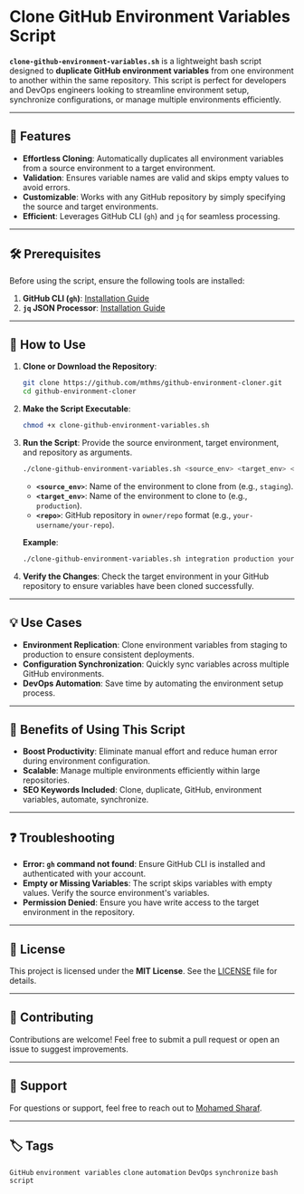 
# Clone GitHub Environment Variables Script

**`clone-github-environment-variables.sh`** is a lightweight bash script designed to **duplicate GitHub environment variables** from one environment to another within the same repository. This script is perfect for developers and DevOps engineers looking to streamline environment setup, synchronize configurations, or manage multiple environments efficiently.

---

## 🚀 Features

- **Effortless Cloning**: Automatically duplicates all environment variables from a source environment to a target environment.
- **Validation**: Ensures variable names are valid and skips empty values to avoid errors.
- **Customizable**: Works with any GitHub repository by simply specifying the source and target environments.
- **Efficient**: Leverages GitHub CLI (`gh`) and `jq` for seamless processing.

---

## 🛠️ Prerequisites

Before using the script, ensure the following tools are installed:
1. **GitHub CLI (`gh`)**: [Installation Guide](https://cli.github.com/)
2. **`jq` JSON Processor**: [Installation Guide](https://stedolan.github.io/jq/)

---

## 📖 How to Use

1. **Clone or Download the Repository**:
   ```bash
   git clone https://github.com/mthms/github-environment-cloner.git
   cd github-environment-cloner
   ```

2. **Make the Script Executable**:
   ```bash
   chmod +x clone-github-environment-variables.sh
   ```

3. **Run the Script**:
   Provide the source environment, target environment, and repository as arguments.
   ```bash
   ./clone-github-environment-variables.sh <source_env> <target_env> <repo>
   ```
   - **`<source_env>`**: Name of the environment to clone from (e.g., `staging`).
   - **`<target_env>`**: Name of the environment to clone to (e.g., `production`).
   - **`<repo>`**: GitHub repository in `owner/repo` format (e.g., `your-username/your-repo`).

   **Example**:
   ```bash
   ./clone-github-environment-variables.sh integration production your-username/your-repo
   ```

4. **Verify the Changes**:
   Check the target environment in your GitHub repository to ensure variables have been cloned successfully.

---

## 💡 Use Cases

- **Environment Replication**: Clone environment variables from staging to production to ensure consistent deployments.
- **Configuration Synchronization**: Quickly sync variables across multiple GitHub environments.
- **DevOps Automation**: Save time by automating the environment setup process.

---

## 🌟 Benefits of Using This Script

- **Boost Productivity**: Eliminate manual effort and reduce human error during environment configuration.
- **Scalable**: Manage multiple environments efficiently within large repositories.
- **SEO Keywords Included**: Clone, duplicate, GitHub, environment variables, automate, synchronize.

---

## ❓ Troubleshooting

- **Error: `gh` command not found**: Ensure GitHub CLI is installed and authenticated with your account.
- **Empty or Missing Variables**: The script skips variables with empty values. Verify the source environment's variables.
- **Permission Denied**: Ensure you have write access to the target environment in the repository.

---

## 📝 License

This project is licensed under the **MIT License**. See the [LICENSE](LICENSE) file for details.

---

## 🤝 Contributing

Contributions are welcome! Feel free to submit a pull request or open an issue to suggest improvements.

---

## 📧 Support

For questions or support, feel free to reach out to [Mohamed Sharaf](mailto:mohamed.sharaf1@proton.me).

---

## 🏷️ Tags

`GitHub` `environment variables` `clone` `automation` `DevOps` `synchronize` `bash script`
